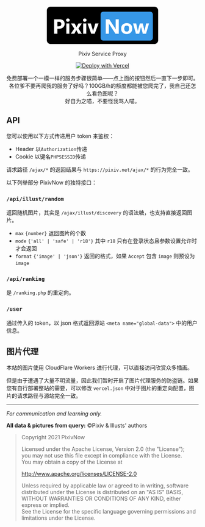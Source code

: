 <div style="text-align: center">

![PixivNow Logo](public/images/LogoH.png)

Pixiv Service Proxy

[![Deploy with Vercel](https://vercel.com/button)](https://vercel.com/new/clone?repository-url=https%3A%2F%2Fgithub.com%2FFreeNowOrg%2FPixivNow&demo-title=PixivNow)

免费部署一个一模一样的服务步骤很简单——点上面的按钮然后一直下一步即可。<br>
各位爹不要再爬我的服务了好吗？100GB/h的额度都能被您爬完了，我自己还怎么看色图呢？<br>
好自为之喵，不要怪我骂人喵。

</div>

## API

您可以使用以下方式传递用户 token 来鉴权：

- Header 以`Authorization`传递
- Cookie 以键名`PHPSESSID`传递

请求路径 `/ajax/*` 的返回结果与 `https://pixiv.net/ajax/*` 的行为完全一致。

以下列举部分 PixivNow 的独特接口：

### `/api/illust/random`

返回随机图片，其实是 `/ajax/illust/discovery` 的语法糖，也支持直接返回图片。

- `max` `{number}` 返回图片的个数
- `mode` `{'all' | 'safe' | 'r18'}` 其中 `r18` 只有在登录状态且参数设置允许时才会返回
- `format` `{'image' | 'json'}` 返回的格式，如果 `Accept` 包含 `image` 则预设为 `image`

### `/api/ranking`

是 `/ranking.php` 的重定向。

### `/user`

通过传入的 token，以 json 格式返回源站 `<meta name="global-data">` 中的用户信息。

## 图片代理

本站的图片使用 CloudFlare Workers 进行代理，可以直接访问欣赏众多插画。

但是由于遭遇了大量不明流量，因此我们暂时开启了图片代理服务的防盗链。如果您有自行部署整站的需要，可以修改 `vercel.json` 中对于图片的重定向配置，图片的请求路径与源站完全一致。

---

_For communication and learning only._

**All data & pictures from query:** &copy;Pixiv & Illusts' authors

> Copyright 2021 PixivNow
>
> Licensed under the Apache License, Version 2.0 (the "License");<br>
> you may not use this file except in compliance with the License.<br>
> You may obtain a copy of the License at
>
> http://www.apache.org/licenses/LICENSE-2.0
>
> Unless required by applicable law or agreed to in writing, software<br>
> distributed under the License is distributed on an "AS IS" BASIS,<br>
> WITHOUT WARRANTIES OR CONDITIONS OF ANY KIND, either express or implied.<br>
> See the License for the specific language governing permissions and<br>
> limitations under the License.
